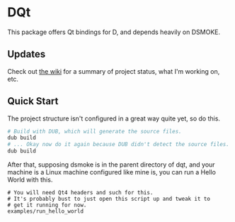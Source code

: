 DQt
===

This package offers Qt bindings for D, and depends heavily on DSMOKE.


## Updates

Check out [the wiki](https://github.com/w0rp/dqt/wiki) for a summary of project status, what I'm working on, etc.

## Quick Start

The project structure isn't configured in a great way quite yet, so do this.

```sh
# Build with DUB, which will generate the source files.
dub build
# ... Okay now do it again because DUB didn't detect the source files.
dub build
```

After that, supposing dsmoke is in the parent directory of dqt, and your
machine is a Linux machine configured like mine is, you can run a Hello World
with this.

```
# You will need Qt4 headers and such for this.
# It's probably bust to just open this script up and tweak it to
# get it running for now.
examples/run_hello_world
```
